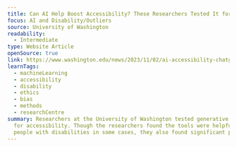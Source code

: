 ```yaml
---
title: Can AI Help Boost Accessibility? These Researchers Tested It for Themselves
focus: AI and Disability/Outliers
source: University of Washington
readability:
  - Intermediate
type: Website Article
openSource: true
link: https://www.washington.edu/news/2023/11/02/ai-accessibility-chatgpt-midjourney-ableist/
learnTags:
  - machineLearning
  - accessibility
  - disability
  - ethics
  - bias
  - methods
  - researchCentre
summary: Researchers at the University of Washington tested generative AI tools
  for accessibility. Though the researchers found the tools were helpful for
  people with disabilities in some cases, they also found significant problems.
---
```

